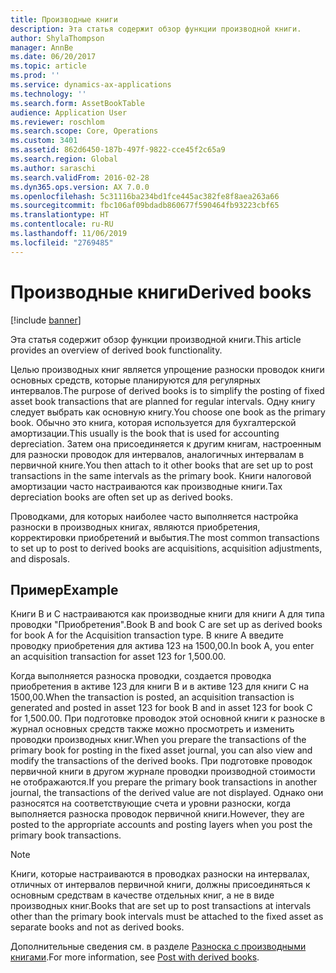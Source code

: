 ```yaml
---
title: Производные книги
description: Эта статья содержит обзор функции производной книги.
author: ShylaThompson
manager: AnnBe
ms.date: 06/20/2017
ms.topic: article
ms.prod: ''
ms.service: dynamics-ax-applications
ms.technology: ''
ms.search.form: AssetBookTable
audience: Application User
ms.reviewer: roschlom
ms.search.scope: Core, Operations
ms.custom: 3401
ms.assetid: 862d6450-187b-497f-9822-cce45f2c65a9
ms.search.region: Global
ms.author: saraschi
ms.search.validFrom: 2016-02-28
ms.dyn365.ops.version: AX 7.0.0
ms.openlocfilehash: 5c31116ba234bd1fce445ac382fe8f8aea263a66
ms.sourcegitcommit: fbc106af09bdadb860677f590464fb93223cbf65
ms.translationtype: HT
ms.contentlocale: ru-RU
ms.lasthandoff: 11/06/2019
ms.locfileid: "2769485"
---
```

# <a name="derived-books"></a><span data-ttu-id="bc25c-103">Производные книги</span><span class="sxs-lookup"><span data-stu-id="bc25c-103">Derived books</span></span>

[!include [banner](../includes/banner.md)]

<span data-ttu-id="bc25c-104">Эта статья содержит обзор функции производной книги.</span><span class="sxs-lookup"><span data-stu-id="bc25c-104">This article provides an overview of derived book functionality.</span></span>

<span data-ttu-id="bc25c-105">Целью производных книг является упрощение разноски проводок книги основных средств, которые планируются для регулярных интервалов.</span><span class="sxs-lookup"><span data-stu-id="bc25c-105">The purpose of derived books is to simplify the posting of fixed asset book transactions that are planned for regular intervals.</span></span>  <span data-ttu-id="bc25c-106">Одну книгу следует выбрать как основную книгу.</span><span class="sxs-lookup"><span data-stu-id="bc25c-106">You choose one book as the primary book.</span></span> <span data-ttu-id="bc25c-107">Обычно это книга, которая используется для бухгалтерской амортизации.</span><span class="sxs-lookup"><span data-stu-id="bc25c-107">This usually is the book that is used for accounting depreciation.</span></span> <span data-ttu-id="bc25c-108">Затем она присоединяется к другим книгам, настроенным для разноски проводок для интервалов, аналогичных интервалам в первичной книге.</span><span class="sxs-lookup"><span data-stu-id="bc25c-108">You then attach to it other books that are set up to post transactions in the same intervals as the primary book.</span></span> <span data-ttu-id="bc25c-109">Книги налоговой амортизации часто настраиваются как производные книги.</span><span class="sxs-lookup"><span data-stu-id="bc25c-109">Tax depreciation books are often set up as derived books.</span></span> 

<span data-ttu-id="bc25c-110">Проводками, для которых наиболее часто выполняется настройка разноски в производных книгах, являются приобретения, корректировки приобретений и выбытия.</span><span class="sxs-lookup"><span data-stu-id="bc25c-110">The most common transactions to set up to post to derived books are acquisitions, acquisition adjustments, and disposals.</span></span> 

## <a name="example"></a><span data-ttu-id="bc25c-111">Пример</span><span class="sxs-lookup"><span data-stu-id="bc25c-111">Example</span></span>

<span data-ttu-id="bc25c-112">Книги B и C настраиваются как производные книги для книги A для типа проводки "Приобретения".</span><span class="sxs-lookup"><span data-stu-id="bc25c-112">Book B and book C are set up as derived books for book A for the Acquisition transaction type.</span></span> <span data-ttu-id="bc25c-113">В книге A введите проводку приобретения для актива 123 на 1500,00.</span><span class="sxs-lookup"><span data-stu-id="bc25c-113">In book A, you enter an acquisition transaction for asset 123 for 1,500.00.</span></span> 

<span data-ttu-id="bc25c-114">Когда выполняется разноска проводки, создается проводка приобретения в активе 123 для книги B и в активе 123 для книги C на 1500,00.</span><span class="sxs-lookup"><span data-stu-id="bc25c-114">When the transaction is posted, an acquisition transaction is generated and posted in asset 123 for book B and in asset 123 for book C for 1,500.00.</span></span> <span data-ttu-id="bc25c-115">При подготовке проводок этой основной книги к разноске в журнал основных средств также можно просмотреть и изменить проводки производных книг.</span><span class="sxs-lookup"><span data-stu-id="bc25c-115">When you prepare the transactions of the primary book for posting in the fixed asset journal, you can also view and modify the transactions of the derived books.</span></span> <span data-ttu-id="bc25c-116">При подготовке проводок первичной книги в другом журнале проводки производной стоимости не отображаются.</span><span class="sxs-lookup"><span data-stu-id="bc25c-116">If you prepare the primary book transactions in another journal, the transactions of the derived value are not displayed.</span></span> <span data-ttu-id="bc25c-117">Однако они разносятся на соответствующие счета и уровни разноски, когда выполняется разноска проводок первичной книги.</span><span class="sxs-lookup"><span data-stu-id="bc25c-117">However, they are posted to the appropriate accounts and posting layers when you post the primary book transactions.</span></span>

> [!NOTE]                                                                                                                               
> <span data-ttu-id="bc25c-118">Книги, которые настраиваются в проводках разноски на интервалах, отличных от интервалов первичной книги, должны присоединяться к основным средствам в качестве отдельных книг, а не в виде производных книг.</span><span class="sxs-lookup"><span data-stu-id="bc25c-118">Books that are set up to post transactions at intervals other than the primary book intervals must be attached to the fixed asset as separate books and not as derived books.</span></span>  

<span data-ttu-id="bc25c-119">Дополнительные сведения см. в разделе [Разноска с производными книгами](post-derived-value-models.md).</span><span class="sxs-lookup"><span data-stu-id="bc25c-119">For more information, see [Post with derived books](post-derived-value-models.md).</span></span>



